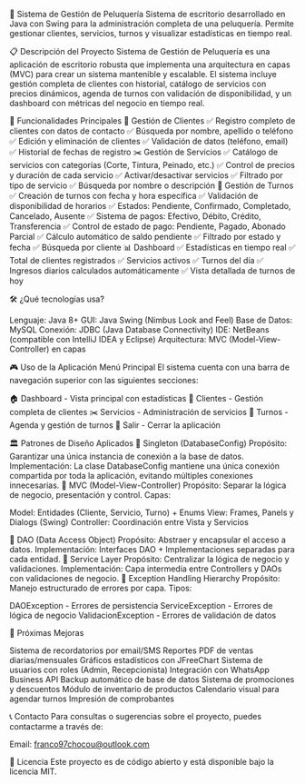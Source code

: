 💈 Sistema de Gestión de Peluquería
Sistema de escritorio desarrollado en Java con Swing para la administración completa de una peluquería. Permite gestionar clientes, servicios, turnos y visualizar estadísticas en tiempo real.

📋 Descripción del Proyecto
Sistema de Gestión de Peluquería es una aplicación de escritorio robusta que implementa una arquitectura en capas (MVC) para crear un sistema mantenible y escalable. El sistema incluye gestión completa de clientes con historial, catálogo de servicios con precios dinámicos, agenda de turnos con validación de disponibilidad, y un dashboard con métricas del negocio en tiempo real.

🎯 Funcionalidades Principales
👥 Gestión de Clientes
✅ Registro completo de clientes con datos de contacto
✅ Búsqueda por nombre, apellido o teléfono
✅ Edición y eliminación de clientes
✅ Validación de datos (teléfono, email)
✅ Historial de fechas de registro
✂️ Gestión de Servicios
✅ Catálogo de servicios con categorías (Corte, Tintura, Peinado, etc.)
✅ Control de precios y duración de cada servicio
✅ Activar/desactivar servicios
✅ Filtrado por tipo de servicio
✅ Búsqueda por nombre o descripción
📅 Gestión de Turnos
✅ Creación de turnos con fecha y hora específica
✅ Validación de disponibilidad de horarios
✅ Estados: Pendiente, Confirmado, Completado, Cancelado, Ausente
✅ Sistema de pagos: Efectivo, Débito, Crédito, Transferencia
✅ Control de estado de pago: Pendiente, Pagado, Abonado Parcial
✅ Cálculo automático de saldo pendiente
✅ Filtrado por estado y fecha
✅ Búsqueda por cliente
📊 Dashboard
✅ Estadísticas en tiempo real
✅ Total de clientes registrados
✅ Servicios activos
✅ Turnos del día
✅ Ingresos diarios calculados automáticamente
✅ Vista detallada de turnos de hoy

🛠️ ¿Qué tecnologías usa?

Lenguaje: Java 8+
GUI: Java Swing (Nimbus Look and Feel)
Base de Datos: MySQL
Conexión: JDBC (Java Database Connectivity)
IDE: NetBeans (compatible con IntelliJ IDEA y Eclipse)
Arquitectura: MVC (Model-View-Controller) en capas

🎮 Uso de la Aplicación
Menú Principal
El sistema cuenta con una barra de navegación superior con las siguientes secciones:

🏠 Dashboard - Vista principal con estadísticas
👥 Clientes - Gestión completa de clientes
✂️ Servicios - Administración de servicios
📅 Turnos - Agenda y gestión de turnos
🚪 Salir - Cerrar la aplicación

🏛️ Patrones de Diseño Aplicados
🔹 Singleton (DatabaseConfig)
Propósito: Garantizar una única instancia de conexión a la base de datos.
Implementación: La clase DatabaseConfig mantiene una única conexión compartida por toda la aplicación, evitando múltiples conexiones innecesarias.
🔹 MVC (Model-View-Controller)
Propósito: Separar la lógica de negocio, presentación y control.
Capas:

Model: Entidades (Cliente, Servicio, Turno) + Enums
View: Frames, Panels y Dialogs (Swing)
Controller: Coordinación entre Vista y Servicios

🔹 DAO (Data Access Object)
Propósito: Abstraer y encapsular el acceso a datos.
Implementación: Interfaces DAO + Implementaciones separadas para cada entidad.
🔹 Service Layer
Propósito: Centralizar la lógica de negocio y validaciones.
Implementación: Capa intermedia entre Controllers y DAOs con validaciones de negocio.
🔹 Exception Handling Hierarchy
Propósito: Manejo estructurado de errores por capa.
Tipos:

DAOException - Errores de persistencia
ServiceException - Errores de lógica de negocio
ValidacionException - Errores de validación de datos

🚀 Próximas Mejoras

 Sistema de recordatorios por email/SMS
 Reportes PDF de ventas diarias/mensuales
 Gráficos estadísticos con JFreeChart
 Sistema de usuarios con roles (Admin, Recepcionista)
 Integración con WhatsApp Business API
 Backup automático de base de datos
 Sistema de promociones y descuentos
 Módulo de inventario de productos
 Calendario visual para agendar turnos
 Impresión de comprobantes

 📞 Contacto
Para consultas o sugerencias sobre el proyecto, puedes contactarme a través de:

Email: franco97chocou@outlook.com

📄 Licencia
Este proyecto es de código abierto y está disponible bajo la licencia MIT.
